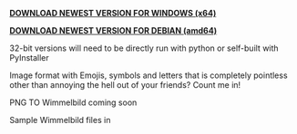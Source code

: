 **[DOWNLOAD NEWEST VERSION FOR WINDOWS (x64)](https://github.com/Bummbumm6/wimmelbild/releases/latest/download/wimmelbild2png)**

**[DOWNLOAD NEWEST VERSION FOR DEBIAN (amd64)](https://github.com/Bummbumm6/wimmelbild/releases/latest/download/wimmelbild2png.exe)**

32-bit versions will need to be directly run with python or self-built with PyInstaller

Image format with Emojis, symbols and letters that is completely pointless other than annoying the hell out of your friends? Count me in!

PNG TO Wimmelbild coming soon

Sample Wimmelbild files in
